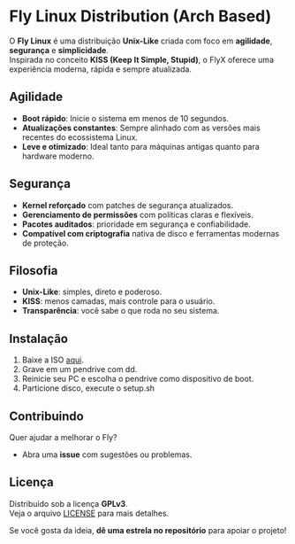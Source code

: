 # Fly Linux Distribution (Arch Based)

O **Fly Linux** é uma distribuição **Unix-Like** criada com foco em **agilidade**, **segurança** e **simplicidade**.  
Inspirada no conceito **KISS (Keep It Simple, Stupid)**, o FlyX oferece uma experiência moderna, rápida e sempre atualizada.

## Agilidade

- **Boot rápido**: Inicie o sistema em menos de 10 segundos.  
- **Atualizações constantes**: Sempre alinhado com as versões mais recentes do ecossistema Linux.  
- **Leve e otimizado**: Ideal tanto para máquinas antigas quanto para hardware moderno.  

## Segurança

- **Kernel reforçado** com patches de segurança atualizados.  
- **Gerenciamento de permissões** com políticas claras e flexíveis.  
- **Pacotes auditados**: prioridade em segurança e confiabilidade.  
- **Compatível com criptografia** nativa de disco e ferramentas modernas de proteção.  

## Filosofia

- **Unix-Like**: simples, direto e poderoso.  
- **KISS**: menos camadas, mais controle para o usuário.  
- **Transparência**: você sabe o que roda no seu sistema.  

## Instalação

1. Baixe a ISO [aqui](https://github.com/usuario/flyx/releases).  
2. Grave em um pendrive com dd.  
3. Reinicie seu PC e escolha o pendrive como dispositivo de boot.  
4. Particione disco, execute o setup.sh 

## Contribuindo

Quer ajudar a melhorar o Fly?  
- Abra uma **issue** com sugestões ou problemas.  

## Licença

Distribuído sob a licença **GPLv3**.  
Veja o arquivo [LICENSE](LICENSE) para mais detalhes.

Se você gosta da ideia, **dê uma estrela no repositório** para apoiar o projeto!
